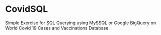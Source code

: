 # CovidSQL

Simple Exercise for SQL Querying using MySSQL or Google BigQuery on World Covid 19 Cases and Vaccinations Database.
